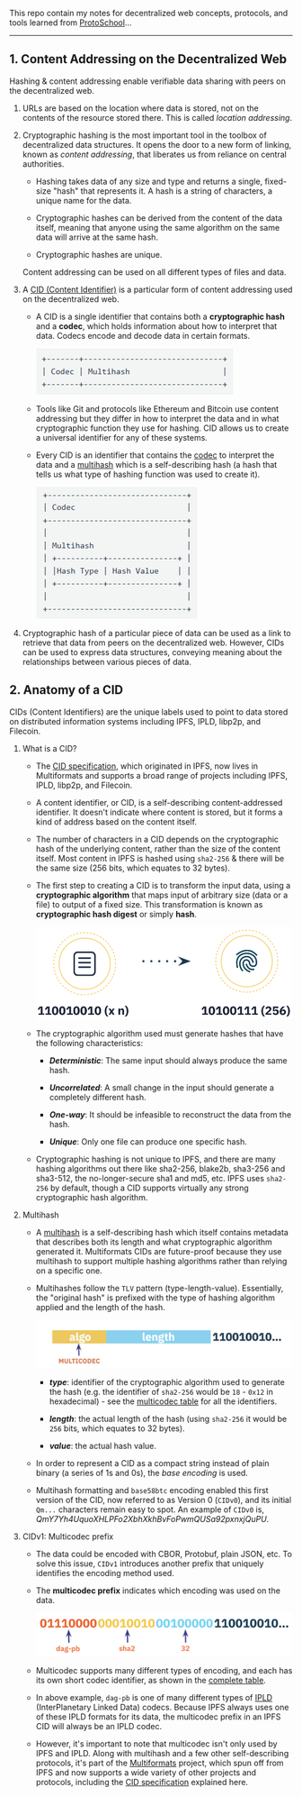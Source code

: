 This repo contain my notes for decentralized web concepts, protocols, and tools learned from [ProtoSchool](https://proto.school/)...

---

## 1. Content Addressing on the Decentralized Web

   Hashing & content addressing enable verifiable data sharing with peers on the decentralized web.

   1. URLs are based on the location where data is stored, not on the contents of the resource stored there. This is called _location addressing_.

   2. Cryptographic hashing is the most important tool in the toolbox of decentralized data structures. It opens the door to a new form of linking, known as _content addressing_, that liberates us from reliance on central authorities.
  
      - Hashing takes data of any size and type and returns a single, fixed-size "hash" that represents it. A hash is a string of characters, a unique name for the data.

      - Cryptographic hashes can be derived from the content of the data itself, meaning that anyone using the same algorithm on the same data will arrive at the same hash.

      - Cryptographic hashes are unique.

      Content addressing can be used on all different types of files and data.

   3. A [CID (Content Identifier)](https://docs.ipfs.tech/concepts/content-addressing/) is a particular form of content addressing used on the decentralized web.

      - A CID is a single identifier that contains both a **cryptographic hash** and a **codec**, which holds information about how to interpret that data. Codecs encode and decode data in certain formats.
     
         ![CID 01](./imgs/CID_01.png)

      - Tools like Git and protocols like Ethereum and Bitcoin use content addressing but they differ in how to interpret the data and in what cryptographic function they use for hashing. CID allows us to create a universal identifier for any of these systems.

      - Every CID is an identifier that contains the [codec](https://github.com/multiformats/multicodec) to interpret the data and a [multihash](https://github.com/multiformats/multihash) which is a self-describing hash (a hash that tells us what type of hashing function was used to create it).
     
         ![CID 02](./imgs/CID_02.png)

   4. Cryptographic hash of a particular piece of data can be used as a link to retrieve that data from peers on the decentralized web. However, CIDs can be used to express data structures, conveying meaning about the relationships between various pieces of data.

## 2. Anatomy of a CID

   CIDs (Content Identifiers) are the unique labels used to point to data stored on distributed information systems including IPFS, IPLD, libp2p, and Filecoin.

   1. What is a CID?

      - The [CID specification](https://github.com/multiformats/cid), which originated in IPFS, now lives in Multiformats and supports a broad range of projects including IPFS, IPLD, libp2p, and Filecoin.

      - A content identifier, or CID, is a self-describing content-addressed identifier. It doesn't indicate where content is stored, but it forms a kind of address based on the content itself.

      - The number of characters in a CID depends on the cryptographic hash of the underlying content, rather than the size of the content itself. Most content in IPFS is hashed using `sha2-256` & there will be the same size (256 bits, which equates to 32 bytes).

      - The first step to creating a CID is to transform the input data, using a **cryptographic algorithm** that maps input of arbitrary size (data or a file) to output of a fixed size. This transformation is known as **cryptographic hash digest** or simply **hash**.
      
         ![Creating a CID](./imgs/CID_03.png)

      - The cryptographic algorithm used must generate hashes that have the following characteristics:

         - ***Deterministic***: The same input should always produce the same hash.

         - ***Uncorrelated***: A small change in the input should generate a completely different hash.

         - ***One-way***: It should be infeasible to reconstruct the data from the hash.

         - ***Unique***: Only one file can produce one specific hash.

      - Cryptographic hashing is not unique to IPFS, and there are many hashing algorithms out there like sha2-256, blake2b, sha3-256 and sha3-512, the no-longer-secure sha1 and md5, etc. IPFS uses `sha2-256` by default, though a CID supports virtually any strong cryptographic hash algorithm.

   2. Multihash

      - A [multihash](https://multiformats.io/multihash/) is a self-describing hash which itself contains metadata that describes both its length and what cryptographic algorithm generated it. Multiformats CIDs are future-proof because they use multihash to support multiple hashing algorithms rather than relying on a specific one.

      - Multihashes follow the `TLV` pattern (type-length-value). Essentially, the "original hash" is prefixed with the type of hashing algorithm applied and the length of the hash.

         ![Multihash Format](./imgs/multihash_format_01.jpg)

         - ***type***: identifier of the cryptographic algorithm used to generate the hash (e.g. the identifier of `sha2-256` would be `18` - `0x12` in hexadecimal) - see the [multicodec table](https://github.com/multiformats/multicodec/blob/master/table.csv) for all the identifiers.

         - ***length***: the actual length of the hash (using `sha2-256` it would be `256` bits, which equates to 32 bytes).

         - ***value***: the actual hash value.

      - In order to represent a CID as a compact string instead of plain binary (a series of 1s and 0s), the *base encoding* is used.

      - Multihash formatting and `base58btc` encoding enabled this first version of the CID, now referred to as Version 0 (`CIDv0`), and its initial `Qm...` characters remain easy to spot. An example of `CIDv0` is, *QmY7Yh4UquoXHLPFo2XbhXkhBvFoPwmQUSa92pxnxjQuPU*.

   3. CIDv1: Multicodec prefix

      - The data could be encoded with CBOR, Protobuf, plain JSON, etc. To solve this issue, `CIDv1` introduces another prefix that uniquely identifies the encoding method used.

      - The **multicodec prefix** indicates which encoding was used on the data.

         ![Multicodec Prefix](./imgs/multicodec_prefix_01.png)

      - Multicodec supports many different types of encoding, and each has its own short codec identifier, as shown in the [complete table](https://github.com/multiformats/multicodec/blob/master/table.csv).

      - In above example, `dag-pb` is one of many different types of [IPLD](https://ipld.io/) (InterPlanetary Linked Data) codecs. Because IPFS always uses one of these IPLD formats for its data, the multicodec prefix in an IPFS CID will always be an IPLD codec.

      - However, it's important to note that multicodec isn't only used by IPFS and IPLD. Along with multihash and a few other self-describing protocols, it's part of the [Multiformats](https://multiformats.io/) project, which spun off from IPFS and now supports a wide variety of other projects and protocols, including the [CID specification](https://github.com/multiformats/cid) explained here.
